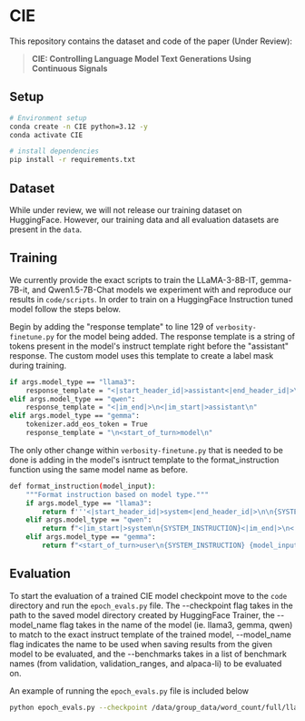 # CIE



This repository contains the dataset and code of the paper (Under Review):
> **CIE: Controlling Language Model Text Generations Using Continuous Signals**
> <!--
> [[Paper]](https://arxiv.org/pdf/2407.18416) [[arXiv]](https://arxiv.org/abs/2407.18416) [[website]](https://personagym.com)  <br>
> -->

## Setup
```bash
# Environment setup
conda create -n CIE python=3.12 -y
conda activate CIE

# install dependencies
pip install -r requirements.txt
```

## Dataset
While under review, we will not release our training dataset on HuggingFace. However, our training data and all evaluation datasets are present in the `data`.

## Training
We currently provide the exact scripts to train the LLaMA-3-8B-IT, gemma-7B-it, and Qwen1.5-7B-Chat models we experiment with and reproduce our results in `code/scripts`. In order to train on a HuggingFace Instruction tuned model follow the steps below.

Begin by adding the "response template" to line 129 of `verbosity-finetune.py` for the model being added. The response template is a string of tokens present in the model's instruct template right before the "assistant" response. The custom model uses this template to create a label mask during training. 

```bash
if args.model_type == "llama3":
    response_template = "<|start_header_id|>assistant<|end_header_id|>\n"
elif args.model_type == "qwen":
    response_template = "<|im_end|>\n<|im_start|>assistant\n"
elif args.model_type == "gemma":
    tokenizer.add_eos_token = True
    response_template = "\n<start_of_turn>model\n"
```

The only other change within `verbosity-finetune.py` that is needed to be done is adding in the model's isntruct template to the format_instruction function using the same model name as before.

```bash
def format_instruction(model_input):
    """Format instruction based on model type."""
    if args.model_type == "llama3":
        return f'''<|start_header_id|>system<|end_header_id|>\n\n{SYSTEM_INSTRUCTION}<|eot_id|><|start_header_id|>user<|end_header_id|>\n\n{model_input['inputs'].lstrip().rstrip()}<embedding><|eot_id|><|start_header_id|>assistant<|end_header_id|>\n{model_input['labels'].lstrip().rstrip()}<|eot_id|>'''
    elif args.model_type == "qwen":
        return f"<|im_start|>system\n{SYSTEM_INSTRUCTION}<|im_end|>\n<|im_start|>user\n{model_input['inputs'].lstrip().rstrip()}<embedding><|im_end|>\n<|im_start|>assistant\n{model_input['labels'].lstrip().rstrip()}<|im_end|>"
    elif args.model_type == "gemma":
        return f"<start_of_turn>user\n{SYSTEM_INSTRUCTION} {model_input['inputs'].lstrip().rstrip()}<embedding><end_of_turn>\n<start_of_turn>model\n{model_input['labels'].lstrip().rstrip()}<end_of_turn>"
```
        
## Evaluation

To start the evaluation of a trained CIE model checkpoint move to the `code` directory and  run the `epoch_evals.py` file. The --checkpoint flag takes in the path to the saved model directory created by HuggingFace Trainer, the --model_name flag takes in the name of the model (ie. llama3, gemma, qwen) to match to the exact instruct template of the trained model, --model_name flag indicates the name to be used when saving results from the given model to be evaluated, and the --benchmarks takes in a list of benchmark names (from validation, validation_ranges, and alpaca-li) to be evaluated on.

An example of running the `epoch_evals.py` file is included below

```bash
python epoch_evals.py --checkpoint /data/group_data/word_count/full/llama3/5e-6_test --model_name llama3 --benchmarks validation
```

<!--
## Bugs or Questions

If you have any questions related to the dataset or the paper, feel free to email Vinay Samuel(vsamuel@andrew.cmu.edu). If you encounter any problems when using the code, or want to report a bug, you can open an issue. Please try to specify the problem with details so we can help you better and quicker!

## Citation
If you find this repository helpful, please consider citing our paper: 
```bibtex
@article{samuel2024personagym,
  title={PersonaGym: Evaluating Persona Agents and LLMs},
  author={Samuel, Vinay and Zou, Henry Peng and Zhou, Yue and Chaudhari, Shreyas and Kalyan, Ashwin and Rajpurohit, Tanmay and Deshpande, Ameet and Narasimhan, Karthik and Murahari, Vishvak},
  journal={arXiv preprint arXiv:2407.18416},
  year={2024}
}
```
-->

